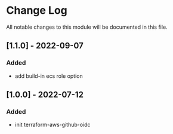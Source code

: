 # Change Log

All notable changes to this module will be documented in this file.

## [1.1.0] - 2022-09-07

### Added

- add build-in ecs role option 

## [1.0.0] - 2022-07-12

### Added

- init terraform-aws-github-oidc
